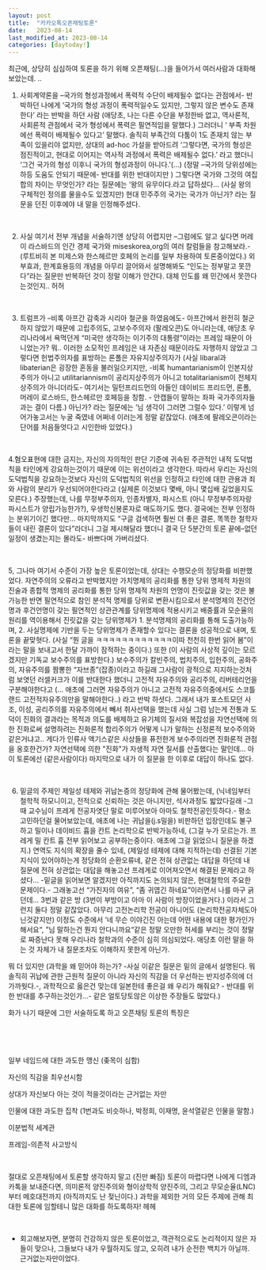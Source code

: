 ```yaml
---
layout: post
title:  "카카오톡오픈채팅토론"
date:   2023-08-14
last_modified_at: 2023-08-14
categories: [daytoday!]
---
```


최근에, 상당히 심심하여 토론을 하기 위해 오픈채팅(...)을 들어가서 여러사람과 대화해보았는데. ..

    

1. 사회계약론을 –국가의 형성과정에서 폭력적 수단이 배제될수 없다는 관점에서- 반박하던 나에게 ‘국가의 형성 과정이 폭력적일수도 있지만, 그렇지 않은 변수도 존재한다’ 라는 반박을 하던 사람 (애당초, 나는 다른 수단을 부정한바 없고, 역사론적, 사회론적 관점에서 국가 형성에서 폭력은 필연적임을 말했다.) 그러더니 ‘ 부족 차원에선 폭력이 배제될수 있다고’ 말했다. 솔직히 부족간의 다툼이 1도 존재치 않는 부족이 있을리야 없지만, 상대의 ad-hoc 가설을 받아드려 ‘그렇다면, 국가의 형성은 점진적이고, 현대로 이어지는 역사적 과정에서 폭력은 배제될수 없다.’ 라고 했더니 ‘그건 국가의 형성 이후니 국가의 형성과정이 아니다.’(...) (정말 –국가의 당위성에는 하등 도움도 안되기 때문에- 반대를 위한 반대이지만 ) 그렇다면 국가와 그것의 여집합의 차이는 무엇인가? 라는 질문에는 ‘왕의 유무이다.라고 답하셨다... (사실 왕의 구체적인 정의를 물을수도 있겠지만) 현대 민주주의 국가는 국가가 아닌가? 라는 질문을 던진 이후에야 내 말을 인정해주셨다.

‍

2. 사실 여기서 전부 개념을 서술하기엔 상당히 어렵지만 –그럼에도 알고 싶다면 머레이 라스바드의 인간 경제 국가와 miseskorea,org의 여러 칼럼들을 참고해보라.- (루트비히 본 미제스와 한스헤르만 호페의 논리를 일부 차용하여 토론중이었다.) 외부효과, 한계효용등의 개념을 아무리 끌어와서 설명해봐도 “인도는 정부말고 못깐다”라는 질문만 반복하던 것이 정말 이해가 안간다. 대체 인도를 왜 민간에서 못깐다는것인지.. 허허

‍

3. 트럼프가 –비록 아프간 감축과 시리아 철군을 하였음에도- 아프간에서 완전히 철군하지 않았기 때문에 고립주의도, 고보수주의자 (팔레오콘)도 아니라는데, 애당초 우리나라에서 욕먹던게 “미국만 생각하는 이기주의 대통령”이라는 프레임 때문이 아니었는가? 뭐.. 이러한 소모적인 프레임은 내 자존심 때문이라도 자행하지 않았고 그렇다면 헌법주의자를 표방하는 론폴은 자유지상주의자가 (사실 libaral과 libaterian은 굉장한 혼동을 불러일으키지만, -비록 humantarianism이 인본지상주의가 아니고 utilitariannism이 공리지상주의가 아니고 totalitarianism이 전체지상주의가 아니더라도- 여기서는 밀턴프리드먼의 아들인 데이비드 프리드먼, 론폴, 머레이 로스바드, 한스헤르만 호페등을 칭함. - 안캡들이 말하는 좌파 국가주의자들과는 결이 다름.) 아닌가? 라는 질문에는 ’님 생각이 그러면 그럴수 있다.’ 이렇게 넘어가놓고서는 누굴 죽였네 어쩌네 이러는게 정말 같잖았다. (애초에 팔레오콘이라는 단어를 처음들엇다고 시인한바 있었다.)

‍

4.혐오표현에 대한 금지는, 자신의 자의적인 판단 기준에 귀속된 주관적인 내적 도덕법칙을 타인에게 강요하는것이기 때문에 이는 위선이라고 생각한다. 따라서 우리는 자신의 도덕법칙을 강요하는것보다 자신의 도덕법칙의 위선을 인정하고 타인에 대한 관용과 죄와 사람의 분리가 우선되어야한다라고 (실제론 이것보다 몇배, 아니 몇십배 길었을지도 모른다.) 주장했는데, 나를 무정부주의자, 인종차별자, 파시스트 (아니 무정부주의자랑 파시스트가 양립가능한가?), 우생학신봉론자로 매도하기도 했다. 결국에는 전부 인정하는 분위기이긴 했다만... 마지막까지도 “구글 검색하면 훨씬 더 좋은 결론, 똑똑한 철학자들이 내린 결론이 있다”라더니 그걸 제시해달라 했더니 결국 단 5분간의 토론 끝에–없던 일정이 생겼는지는 몰라도- 바쁘다며 가버리셨다.

‍

5, 그나마 여기서 수준이 가장 높은 토론이었는데, 상대는 수행모순의 정당화를 비판했었다. 자연주의의 오류라고 반박했지만 가치명제의 공리화를 통한 당위 명제적 차원의 진술과 종합적 명제의 공리화를 통한 당위 명제적 차원의 언명이 진릿값을 갖는 것은 불가능한 반면 필연적으로 참인 분석적 명제를 당위로 변환시킴으로서 분석명제의 전건언명과 후건언명이 갖는 필연적인 상관관계를 당위명제에 적용시키고 배중률과 모순율의 원리를 역이용해서 진릿값을 갖는 당위명제가 1. 분석명제의 공리화를 통해 도출가능하며, 2. 사실명제에 기반을 두는 당위명제가 존재할수 있다는 결론을 성공적으로 내며, 토론을 끝맞혓다. (사실 “뭔 글을 ㅋㅋㅋㅋㅋㅋㅋㅋㅋㅋㅋㅋ이따 천천히 한번 읽어 봄”이라는 말을 보내고서 한달 가까이 잠적하는 중이다.) 또한 (이 사람의 사상적 깊이는 모르겠지만 기독교 보수주의를 표방한다.) 보수주의가 칼빈주의, 법치주의, 입헌주의, 공화주의, 자유주의를 짬뽕한 “자브종”(잡종)이라고 하길래 그사람이 광적으로 지지하는것처럼 보엿던 러셀커크가 이를 반대한다 했더니 고전적 자유주의와 공리주의, 리버테리언을 구분해야한다고 (... 애초에 그러면 자유주의가 아니고 고전적 자유주의중에서도 스코틀랜드 고전적자유주의만을 말해야한다..) 라고 반박 하셧다. 그래서 내가 포스트모던 사조, 이성, 공리주의를 자유주의에서 빼서 취사선택을 했는데 사실 그럼 남는게 전통과 도덕이 진화의 결과라는 목적과 의도를 배제하고 유기체의 질서와 복잡성을 자연선택에 의한 진화로써 설명하려는 진화론적 합리주의가 어떻게 니가 말하는 신정론적 보수주의와 같은거냐고.. 게다가 인류사 액기스같은 사상들을 퓨전한게 보수주의라면 진화론적 관점을 옹호한건가? 자연선택에 의한 "진화"가 자생적 자연 질서를 산출했다는 말인데... 아 이 토론에선 (같은사람이다) 마지막으로 내가 이 질문을 한 이후로 대답이 하나도 없다.

‍

6. 밑글의 주제인 제일성 테제와 귀납논증의 정당화에 관해 물어봤는데, (닉네임부터 철학적 하모니이고, 전적으로 신뢰하는 것은 아니지만, 석사과정도 밟았다길래 -그때 교수님이 프레게 전공자엿단 말로 미루어보아 아마도 철학전공인듯하다.- 평소 고민하던걸 물어보았는데, 애초에 나는 귀납을(j.s밀을) 비판하던 입장인데도 불구하고 밀이나 데이비드 흄을 칸트 논리학으로 반박가능하네, (그걸 누가 모르는가. 프레게 밀 칸트 흄 전부 읽어보고 공부하는중이다. 애초에 그걸 읽었으니 질문을 하겠지.) 연역도 지식의 확장을 줄수 있네, (제일성 테제에 대해 지적하는데) 선결된 기본 지식이 있어야하는게 정당화의 순환오류네, 같은 전혀 상관없는 대답을 하던데 내 질문에 전혀 상관없는 대답을 해놓고선 프레게로 이어져오면서 해결된 문제라고 하셨다... -밑글을 읽어보면 알겠지만 아직까지도 논의되지 않은, 현대철학의 주요한 문제이다.- 그래놓고선 “가진자의 여유”, “좀 귀엽긴 하네요”이러면서 나를 마구 긁던데... 3번과 같은 방 (3번이 부방이고 아마 이 사람이 방장이었을거다.) 이라서 그런지 둘다 정말 같잖았다. 아무리 고전논리학 전공이 아니어도 (논리학전공자체도아닌것같지만) 이정도 수준에서 ‘네 무슨 이야긴진 아는데 어떤 내용에 대한 평가인가 해서요“, ”님 말하는건 뭔지 안다니까요“같은 정말 오만한 허세를 부리는 것이 정말로 짜증난다 못해 우리나라 철학과의 수준이 심히 의심되었다. 애당초 이런 말을 하는 것 자체가 내 질문조차도 이해하지 못한게 아닌가.

    

    

뭐 더 있지만 (과학을 왜 믿어야 하는가? -사실 이같은 질문은 밑의 글에서 설명된다. 뭐 솔직히 귀납에 관한 근원적 질문이 아니라 자신의 직감을 더 우선하는 반지성주의에 더 가까웟다.-, 과학적으로 옳은건 맞는데 일본한테 좋은걸 왜 우리가 해줘요? - 반대를 위한 반대를 추구하는것인가...- 같은 얼토당토않은 이상한 주장들도 많았다.)

화가 나기 때문에 그만 서술하도록 하고 오픈채팅 토론의 특징은

‍

‍

일부 네임드에 대한 과도한 맹신 (좆목이 심함)

자신의 직감을 최우선시함

상대가 자신보다 아는 것이 적을것이라는 근거없는 자만

인물에 대한 과도한 집착 (1번과도 비슷하나, 박정희, 이재명, 윤석열같은 인물을 말함.)

이분법적 세계관

프레임-의존적 사고방식

    

‍

절대로 오픈채팅에서 토론할 생각하지 말고 (진만 빠짐) 토론이 마렵다면 나에게 디엠과 카톡을 보내준다면, 의미론적 양진주의와 형이상학적 양진주의, 그리고 무모순율(LNC)부터 메호대전까지 (아직까지도 난 젖닌이다.) 과학을 제외한 거의 모든 주제에 관해 최대한 토론에 임할테니 많은 대화를 하도록하자! 헤헤

    

‍

- 회고해보자면, 분명히 건강하지 않은 토론이었고, 객관적으로도 논리적이지 않은 자들이 맞으나, 그들보다 내가 우월하지도 않고, 오히려 내가 순전한 백치가 아닐까. 근거없는자만이었다.
